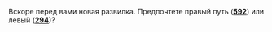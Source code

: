 Вскоре перед вами новая развилка. Предпочтете правый путь ([**592**](#n_592)) или левый ([**294**](#n_294))?


